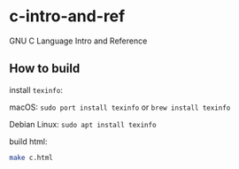 # c-intro-and-ref

GNU C Language Intro and Reference

## How to build

install `texinfo`:

macOS: `sudo port install texinfo` or `brew install texinfo`

Debian Linux: `sudo apt install texinfo`

build html:

```bash
make c.html
```

